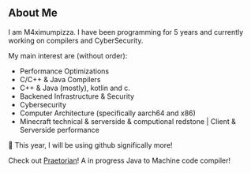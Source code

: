 ## About Me

I am M4ximumpizza. I have been programming for 5 years and currently working on compilers and CyberSecurity.

My main interest are (without order):

  - Performance Optimizations
  - C/C++ & Java Compilers
  - C++ & Java (mostly), kotlin and c. 
  - Backened Infrastructure & Security
  - Cybersecurity
  - Computer Architecture (specifically aarch64 and x86)
  - Minecraft technical & serverside & computional redstone | Client & Serverside performance

📢 This year, I will be using github significally more! 

Check out [Praetorian](https://github.com/M4ximumPizza/Praetroian?tab=readme-ov-file)! A in progress Java to Machine code compiler!
